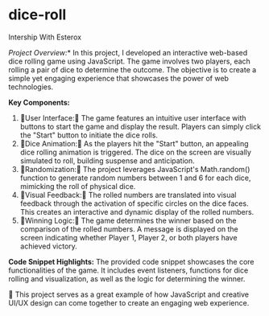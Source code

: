 # dice-roll
Intership With Esterox

*Project Overview:**
In this project, I developed an interactive web-based dice rolling game using JavaScript. The game involves two players, each rolling a pair of dice to determine the outcome. The objective is to create a simple yet engaging experience that showcases the power of web technologies.

**Key Components:**
1. 🎲User Interface:🎲 The game features an intuitive user interface with buttons to start the game and display the result. Players can simply click the "Start" button to initiate the dice rolls.
2. 🎲Dice Animation:🎲 As the players hit the "Start" button, an appealing dice rolling animation is triggered. The dice on the screen are visually simulated to roll, building suspense and anticipation.
3. 🎲Randomization:🎲 The project leverages JavaScript's Math.random() function to generate random numbers between 1 and 6 for each dice, mimicking the roll of physical dice.
4. 🎲Visual Feedback:🎲 The rolled numbers are translated into visual feedback through the activation of specific circles on the dice faces. This creates an interactive and dynamic display of the rolled numbers.
5. 🎲Winning Logic:🎲 The game determines the winner based on the comparison of the rolled numbers. A message is displayed on the screen indicating whether Player 1, Player 2, or both players have achieved victory.

**Code Snippet Highlights:**
The provided code snippet showcases the core functionalities of the game. It includes event listeners, functions for dice rolling and visualization, as well as the logic for determining the winner.

🚀 This project serves as a great example of how JavaScript and creative UI/UX design can come together to create an engaging web experience.

